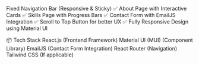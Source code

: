  Fixed Navigation Bar (Responsive & Sticky)
✅ About Page with Interactive Cards
✅ Skills Page with Progress Bars
✅ Contact Form with EmailJS Integration
✅ Scroll to Top Button for better UX
✅ Fully Responsive Design using Material UI

📦 Tech Stack
React.js (Frontend Framework)
Material UI (MUI) (Component Library)
EmailJS (Contact Form Integration)
React Router (Navigation)
Tailwind CSS (If applicable)
